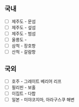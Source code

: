 ## 국내
- [ ] 제주도 - 문섬
- [ ] 제주도 - 섶섬
- [ ] 제주도 - 범섬
- [ ] 울릉도 - 
- [ ] 삼척 - 장호항
- [ ] 산척 - 갈람항

## 국외
- [ ] 호주 - 그레이트 베리어 리프
- [ ] 필리핀 - 보홀
- [ ] 이집트 - 다합
- [ ] 일본 - 미야코지마, 아라구스쿠 해변
